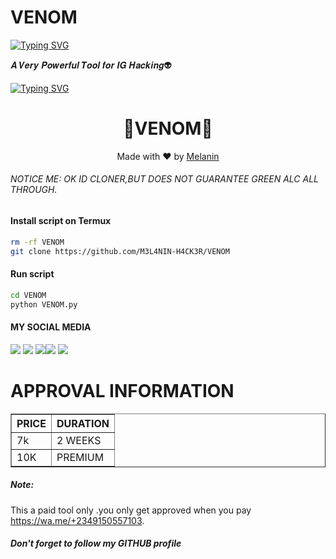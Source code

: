# VENOM

[![Typing SVG](https://readme-typing-svg.herokuapp.com?color=D90000&lines=WELCOME+TO+MELANIN's+IG+TOOL)](https://git.io/typing-svg)

𝑨 𝑽𝒆𝒓𝒚 𝑷𝒐𝒘𝒆𝒓𝒇𝒖𝒍 𝑻𝒐𝒐𝒍 𝒇𝒐𝒓 𝑰𝑮 𝑯𝒂𝒄𝒌𝒊𝒏𝒈👽
  
[![Typing SVG](https://readme-typing-svg.herokuapp.com?color=D90000&lines=WELCOME+TO+MY+INSTAGRAM+TOOL)](https://git.io/typing-svg)



<h1 align="center">
  🐍VENOM🐍
</h1>
</div>
<p align="center">
  Made with ❤️ by <a href="https://www.facebook.com/Karma428">Melanin</a>
</p>
<p align="center">
 

###### NOTICE ME: OK ID CLONER,BUT DOES NOT GUARANTEE GREEN ALC ALL THROUGH.


#### Install script on Termux
```bash
rm -rf VENOM
git clone https://github.com/M3L4NIN-H4CK3R/VENOM
```
#### Run script
```bash
cd VENOM
python VENOM.py
```
#### MY SOCIAL MEDIA

[![](https://img.shields.io/badge/Github-black?logo=Github&logoColor=black&labelColor=white)](https://github.com/M3L4NIN-H4CK3R) [![](https://img.shields.io/badge/Twitter-blue?logo=Twitter&logoColor=White&labelColor=white)](https://mobile.twitter.com/)
[![](https://img.shields.io/badge/Facebook-blue?logo=Facebook&logoColor=blue&labelColor=white)](https://www.facebook.com/Karma428)[![](https://img.shields.io/badge/Instagram-red?logo=Instagram&logoColor=red&labelColor=white)](https://www.instagram.com/iam_melanin_) [![](https://img.shields.io/badge/Whatsapp-CHAT-red?logo=Whatsapp&logoColor=Brightgreen&labelColor=white)](https://wa.me/+2349060816396?text=Asalamualaikum+bang)
# APPROVAL INFORMATION
<table border="1">
<tr>
<th>PRICE</th>
<th>DURATION</th>
</tr>
<tr>
<td>7k</td>
<td>2 WEEKS</td>
</tr>
<tr>
<td>10K</td>
<td>PREMIUM</td>
</tr>
</table>

##### Note:
This a paid tool only .you only get approved when you pay
https://wa.me/+2349150557103.


##### Don't forget to follow my GITHUB profile
